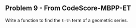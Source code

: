 ## Problem 9 - From CodeScore-MBPP-ET

Write a function to find the `t-th` term of a geometric series.